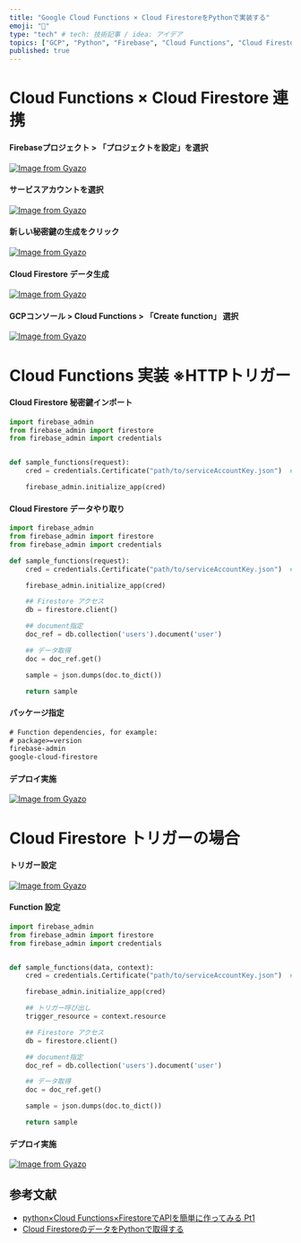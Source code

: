 ```yaml
---
title: "Google Cloud Functions × Cloud FirestoreをPythonで実装する"
emoji: "📌"
type: "tech" # tech: 技術記事 / idea: アイデア
topics: ["GCP", "Python", "Firebase", "Cloud Functions", "Cloud Firestore"]
published: true
---
```


# Cloud Functions × Cloud Firestore 連携

#### Firebaseプロジェクト > 「プロジェクトを設定」を選択

[![Image from Gyazo](https://i.gyazo.com/301500d603a073bc149eb8a586a4ecab.png)](https://gyazo.com/301500d603a073bc149eb8a586a4ecab)

#### サービスアカウントを選択

[![Image from Gyazo](https://i.gyazo.com/b79247d41584b725731d768891105ef2.png)](https://gyazo.com/b79247d41584b725731d768891105ef2)

#### 新しい秘密鍵の生成をクリック

[![Image from Gyazo](https://i.gyazo.com/212fe370751c8810b04eadaf64428f25.png)](https://gyazo.com/212fe370751c8810b04eadaf64428f25)

#### Cloud Firestore データ生成

[![Image from Gyazo](https://i.gyazo.com/4f1466c5551824da222b9d69e68faadc.png)](https://gyazo.com/4f1466c5551824da222b9d69e68faadc)

#### GCPコンソール > Cloud Functions > 「Create function」 選択

[![Image from Gyazo](https://i.gyazo.com/0cd58b2579b7b339bad9637d35b3ddf4.png)](https://gyazo.com/0cd58b2579b7b339bad9637d35b3ddf4)


# Cloud Functions 実装  ※HTTPトリガー

#### Cloud Firestore 秘密鍵インポート

```main.py
import firebase_admin
from firebase_admin import firestore
from firebase_admin import credentials


def sample_functions(request):
    cred = credentials.Certificate("path/to/serviceAccountKey.json")  # 秘密鍵

    firebase_admin.initialize_app(cred)
```


#### Cloud Firestore データやり取り

```main.py
import firebase_admin
from firebase_admin import firestore
from firebase_admin import credentials

def sample_functions(request):
    cred = credentials.Certificate("path/to/serviceAccountKey.json")  # 秘密鍵

    firebase_admin.initialize_app(cred)

    ## Firestore アクセス
    db = firestore.client()

    ## document指定
    doc_ref = db.collection('users').document('user')

    ## データ取得
    doc = doc_ref.get()

    sample = json.dumps(doc.to_dict())

    return sample
```

#### パッケージ指定

```requirements.txt
# Function dependencies, for example:
# package>=version
firebase-admin
google-cloud-firestore
```

#### デプロイ実施

[![Image from Gyazo](https://i.gyazo.com/8ad95a45ac97db5dde82718e74524f46.png)](https://gyazo.com/8ad95a45ac97db5dde82718e74524f46)


# Cloud Firestore トリガーの場合

#### トリガー設定

[![Image from Gyazo](https://i.gyazo.com/956bd42c10b78eb2515f7e3cdfa096c3.png)](https://gyazo.com/956bd42c10b78eb2515f7e3cdfa096c3)

#### Function 設定

```main.py
import firebase_admin
from firebase_admin import firestore
from firebase_admin import credentials


def sample_functions(data, context):
    cred = credentials.Certificate("path/to/serviceAccountKey.json")  # 秘密鍵

    firebase_admin.initialize_app(cred)

    ## トリガー呼び出し
    trigger_resource = context.resource

    ## Firestore アクセス
    db = firestore.client()

    ## document指定
    doc_ref = db.collection('users').document('user')

    ## データ取得
    doc = doc_ref.get()

    sample = json.dumps(doc.to_dict())

    return sample
```

#### デプロイ実施

[![Image from Gyazo](https://i.gyazo.com/6b1147d9a777f9a769e0f3e6ede75806.png)](https://gyazo.com/6b1147d9a777f9a769e0f3e6ede75806)



## 参考文献
 - [python×Cloud Functions×FirestoreでAPIを簡単に作ってみる Pt1](https://qiita.com/ny7760/items/9cdc3407dfda99c21ae1)
 - [Cloud FirestoreのデータをPythonで取得する](https://qiita.com/yusukeito58/items/c77feaa25fbbe37e9953)

